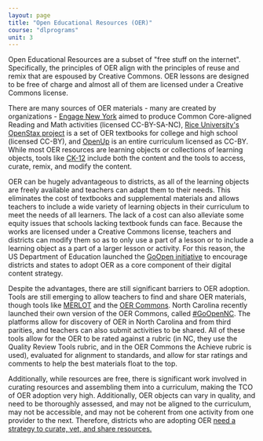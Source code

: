 ```yaml
---
layout: page
title: "Open Educational Resources (OER)"
course: "dlprograms"
unit: 3
---
```

Open Educational Resources are a subset of "free stuff on the internet". Specifically, the principles of OER align with the principles of reuse and remix that are espoused by Creative Commons. OER lessons are designed to be free of charge and almost all of them are licensed under a Creative Commons license.

There are many sources of OER materials - many are created by organizations - [Engage New York]() aimed to produce Common Core-aligned Reading and Math activities (licensed CC-BY-SA-NC), [Rice University's OpenStax project][2] is a set of OER textbooks for college and high school (licensed CC-BY), and [OpenUp][3] is an entire curriculum licensed as CC-BY. While most OER resources are learning objects or collections of learning objects, tools like [CK-12][4] include both the content and the tools to access, curate, remix, and modify the content.

OER can be hugely advantageous to districts, as all of the learning objects are freely available and teachers can adapt them to their needs. This eliminates the cost of textbooks and supplemental materials and allows teachers to include a wide variety of learning objects in their curriculum to meet the needs of all learners. The lack of a cost can also alleviate some equity issues that schools lacking textbook funds can face. Because the works are licensed under a Creative Commons license, teachers and districts can modify them so as to only use a part of a lesson or to include a learning object as a part of a larger lesson or activity. For this reason, the US Department of Education launched the [GoOpen initiative][5] to encourage districts and states to adopt OER as a core component of their digital content strategy. 

Despite the advantages, there are still significant barriers to OER adoption. Tools are still emerging to allow teachers to find and share OER materials, though tools like [MERLOT][6] and the [OER Commons][7]. North Carolina recently launched their own version of the OER Commons, called [\#GoOpenNC][8]. The platforms allow for discovery of OER in North Carolina and from third parities, and teachers can also submit activities to be shared. All of these tools allow for the OER to be rated against a rubric (in NC, they use the Quality Review Tools rubric, and in the OER Commons the Achieve rubric is used), evaluated for alignment to standards, and allow for star ratings and comments to help the best materials float to the top. 

Additionally, while resources are free, there is significant work involved in curating resources and assembling them into a curriculum, making the TCO of OER adoption very high. Additionally, OER objects can vary in quality, and need to be thoroughly assessed, and may not be aligned to the curriculum, may not be accessible, and may not be coherent from one activity from one provider to the next. Therefore, districts who are adopting OER [need a strategy to curate, vet, and share resources.][9]

[2]:	https://openstax.org/
[3]:	https://openupresources.org/
[4]:	https://www.ck12.org/
[5]:	https://goopen.us/
[6]:	http://www.merlot.org/merlot/index.htm
[7]:	https://www.oercommons.org/
[8]:	https://goopennc.oercommons.org/
[9]:	https://ncdli.fi.ncsu.edu/resources/docs/oer.pdf